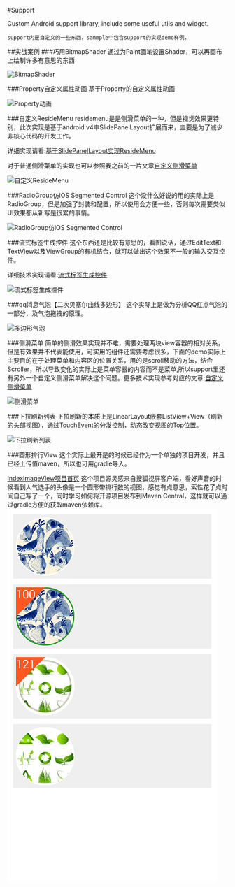 #Support

Custom Android support library, include some useful utils and widget.

	support内是自定义的一些东西，sammple中包含support的实现demo样例，


##实战案例
###巧用BitmapShader
通过为Paint画笔设置Shader，可以再画布上绘制许多有意思的东西

![BitmapShader](http://7u2jir.com1.z0.glb.clouddn.com/bitmapshader_imageview.gif)


###Property自定义属性动画
基于Property的自定义属性动画

![Property动画](http://7u2jir.com1.z0.glb.clouddn.com/property_animation.gif)

###自定义ResideMenu
residemenu是是侧滑菜单的一种，但是视觉效果更特别，此次实现是基于android v4中SlidePanelLayout扩展而来，主要是为了减少非核心代码的开发工作。

详细实现请看:[基于SlidePanelLayout实现ResideMenu](http://avenwu.net/2015/02/24/custom_slide_panel_layout_as_reside_style_on_dribble_and_qq)

对于普通侧滑菜单的实现也可以参照我之前的一片文章[自定义侧滑菜单](http://avenwu.net/customlayout/2014/12/16/sliding_menu/)

![自定义ResideMenu](http://7u2jir.com1.z0.glb.clouddn.com/custom_residemenu.gif)

###RadioGroup仿iOS Segmented Control
这个没什么好说的用的实际上是RadioGroup，但是加强了封装和配置，所以使用会方便一些，否则每次需要类似UI效果都从新写是很累的事情。

![RadioGroup仿iOS Segmented Control ](http://7u2jir.com1.z0.glb.clouddn.com/styled_radiogroup.png)

###流式标签生成控件
这个东西还是比较有意思的，看图说话，通过EditText和TextView以及ViewGroup的有机结合，就可以做出这个效果不一般的输入交互控件。

详细技术实现请看:[流式标签生成控件](http://avenwu.net/customlayout/2015/01/18/tag_layout)

![流式标签生成控件](http://7u2jir.com1.z0.glb.clouddn.com/tag_input_layout_demo.gif)

###qq消息气泡【二次贝塞尔曲线多边形】
这个实际上是做为分析QQ红点气泡的一部分，及气泡拖拽的原理。

![多边形气泡](http://7u2jir.com1.z0.glb.clouddn.com/polygon_bezier.gif)


###侧滑菜单
简单的侧滑效果实现并不难，需要处理两块view容器的相对关系，但是有效果并不代表能使用，可实用的组件还需要考虑很多，下面的demo实际上主要目的在于处理菜单和内容区的位置关系，用的是scroll移动的方法，结合Scroller，所以导致变化的实际上是菜单容器的内容而不是菜单,所以support里还有另外一个自定义侧滑菜单解决这个问题。更多技术实现参考对应的文章:[自定义侧滑菜单](http://avenwu.net/customlayout/2014/12/16/sliding_menu/)

![侧滑菜单](http://7u2jir.com1.z0.glb.clouddn.com/drawermenu.gif)

###下拉刷新列表
下拉刷新的本质上是LinearLayout嵌套ListView+View（刷新的头部视图），通过TouchEvent的分发控制，动态改变视图的Top位置。

![下拉刷新列表](http://7u2jir.com1.z0.glb.clouddn.com/pulltorefresh.gif)


###圆形排行View
这个实际上最开是的时候已经作为一个单独的项目开发，并且已经上传值maven，所以也可用gradle导入。

[IndexImageView项目首页](http://avenwu.net/IndexImageView/) 
这个项目源灵感来自搜狐视屏客户端，看好声音的时候看到人气选手的头像是一个圆形带排行数的视图，感觉有点意思，索性花了点时间自己写了一个，同时学习如何将开源项目发布到Maven Central，这样就可以通过gradle方便的获取maven依赖库。  
![Screenshot](https://github.com/avenwu/IndexImageView/raw/master/device-2014-10-21-164818.png)






